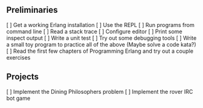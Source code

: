 ## Preliminaries

[ ] Get a working Erlang installation
[ ] Use the REPL
[ ] Run programs from command line
[ ] Read a stack trace
[ ] Configure editor
[ ] Print some inspect output
[ ] Write a unit test
[ ] Try out some debugging tools
[ ] Write a small toy program to practice all of the above
   (Maybe solve a code kata?)
[ ] Read the first few chapters of Programming Erlang and 
try out a couple exercises

## Projects

[ ] Implement the Dining Philosophers problem
[ ] Implement the rover IRC bot game
